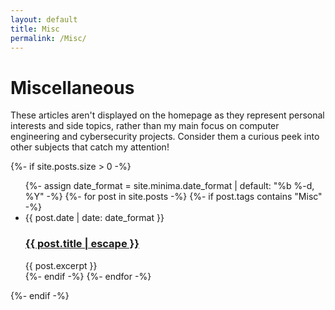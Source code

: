 ```yaml
---
layout: default
title: Misc
permalink: /Misc/
---
```


<h1>Miscellaneous</h1>

<p class="misc-intro">
These articles aren't displayed on the homepage as they represent personal interests and side topics, rather than my main focus on computer engineering and cybersecurity projects. Consider them a curious peek into other subjects that catch my attention!
</p>

{%- if site.posts.size > 0 -%}
<ul class="post-list">
    {%- assign date_format = site.minima.date_format | default: "%b %-d, %Y" -%}
    {%- for post in site.posts -%}
        {%- if post.tags contains "Misc" -%}
        <li>
            <span class="post-meta">{{ post.date | date: date_format }}</span>
            <h3>
                <a class="post-link" href="{{ post.url | relative_url }}">
                    {{ post.title | escape }}
                </a>
            </h3>
            {{ post.excerpt }}
        </li>
        {%- endif -%}
    {%- endfor -%}
</ul>
{%- endif -%}
